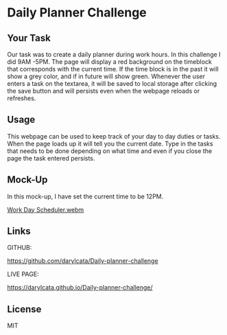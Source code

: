 # Daily Planner Challenge

## Your Task

Our task was to create a daily planner during work hours. In this challenge I did 9AM -5PM. The page will display a red background on the timeblock that corresponds with the current time. If the time block is in the past it will show a grey color, and if in future will show green. Whenever the user enters a task on the textarea, it will be saved to local storage after clicking the save button and will persists even when the webpage reloads or refreshes.

## Usage

This webpage can be used to keep track of your day to day duties or tasks. When the page loads up it will tell you the current date. Type in the tasks that needs to be done depending on what time and even if you close the page the task entered persists.

## Mock-Up

In this mock-up, I have set the current time to be 12PM.


[Work Day Scheduler.webm](https://user-images.githubusercontent.com/117319952/214177750-173ca41d-3ffc-4bb8-ba07-8a3319da0e45.webm)

## Links

GITHUB:

https://github.com/darylcata/Daily-planner-challenge

LIVE PAGE:

https://darylcata.github.io/Daily-planner-challenge/

## License
MIT
